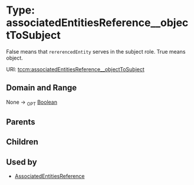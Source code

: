 
# Type: associatedEntitiesReference__objectToSubject


False means that `rererencedEntity` serves in the subject role.  True means object.

URI: [tccm:associatedEntitiesReference__objectToSubject](https://hotecosystem.org/tccm/associatedEntitiesReference__objectToSubject)


## Domain and Range

None ->  <sub>OPT</sub> [Boolean](types/Boolean.md)

## Parents


## Children


## Used by

 * [AssociatedEntitiesReference](AssociatedEntitiesReference.md)
